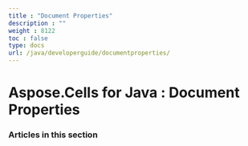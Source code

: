 ```yaml
---
title : "Document Properties" 
description : "" 
weight : 8122 
toc : false
type: docs
url: /java/developerguide/documentproperties/
---
```


# Aspose.Cells for Java : Document Properties


### Articles in this section

           

 

